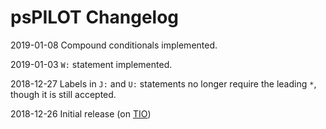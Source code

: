 # psPILOT Changelog

2019-01-08	Compound conditionals implemented.

2019-01-03	`W:` statement implemented.

2018-12-27	Labels in `J:` and `U:` statements no longer require the leading `*`, though it is still accepted.

2018-12-26	Initial release (on [TIO](https://tio.run/#pilot-pspilot))

